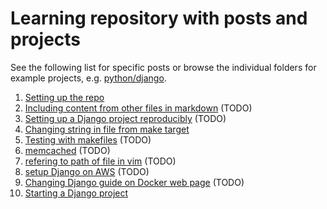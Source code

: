 # Learning repository with posts and projects

See the following list for specific posts or browse the individual folders for example projects, e.g. [python/django](python/django).

1. [Setting up the repo](posts/1.md)
2. [Including content from other files in markdown](posts/2.md) (TODO)
3. [Setting up a Django project reproducibly](posts/3.md) (TODO)
4. [Changing string in file from make target](makefiles/1/README.md)
5. [Testing with makefiles](posts/5.md) (TODO)
6. [memcached](posts/6.md) (TODO)
7. [refering to path of file in vim](posts/7.md) (TODO)
8. [setup Django on AWS](posts/8.md) (TODO)
9. [Changing Django guide on Docker web page](posts/9.md) (TODO)
10. [Starting a Django project](posts/10.md)
